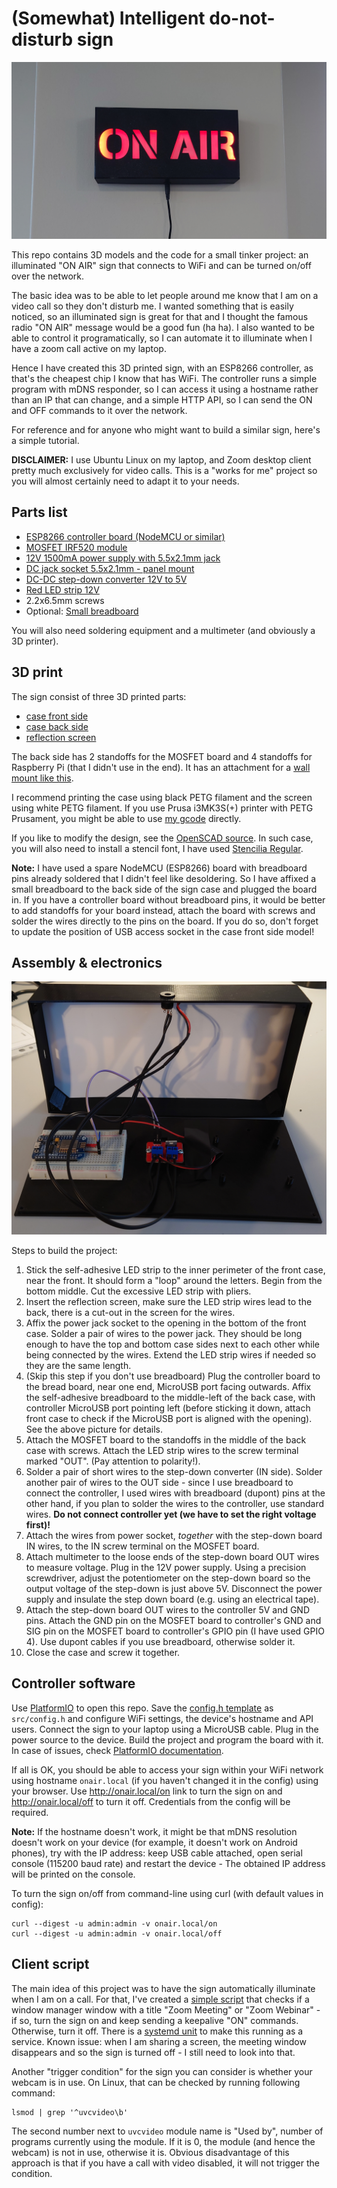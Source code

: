 # (Somewhat) Intelligent do-not-disturb sign

![ON AIR sign illuminated](pictures/illuminated.jpg)

This repo contains 3D models and the code for a small tinker project: an
illuminated "ON AIR" sign that connects to WiFi and can be turned on/off over
the network.

The basic idea was to be able to let people around me know that I am on a video
call so they don't disturb me. I wanted something that is easily noticed, so an
illuminated sign is great for that and I thought the famous radio "ON AIR"
message would be a good fun (ha ha). I also wanted to be able to control it
programatically, so I can automate it to illuminate when I have a zoom call
active on my laptop.

Hence I have created this 3D printed sign, with an ESP8266 controller, as that's
the cheapest chip I know that has WiFi. The controller runs a simple program
with mDNS responder, so I can access it using a hostname rather than an IP that
can change, and a simple HTTP API, so I can send the ON and OFF commands to it
over the network.

For reference and for anyone who might want to build a similar sign, here's a
simple tutorial.

**DISCLAIMER:** I use Ubuntu Linux on my laptop, and Zoom desktop client pretty
much exclusively for video calls. This is a "works for me" project so you will
almost certainly need to adapt it to your needs.

## Parts list

  * [ESP8266 controller board (NodeMCU or similar)](https://www.gme.cz/esp12n-v1-0-nodemcu-lua267-esp8266-cp1202)
  * [MOSFET IRF520 module](https://www.gme.cz/modul-s-n-channel-mosfet-irf520)
  * [12V 1500mA power supply with 5.5x2.1mm jack](https://www.gme.cz/napajeci-adapter-sitovy-12v-1500ma-5-5-2-1mm-b-vigan)
  * [DC jack socket 5.5x2.1mm - panel mount](https://www.gme.cz/napajeci-souosy-konektor-ds-223b)
  * [DC-DC step-down converter 12V to 5V](https://www.gme.cz/step-down-napajeci-modul-1-17v-1a-miniaturni)
  * [Red LED strip 12V](https://www.gme.cz/led-pasek-120led-m-red-9-6w-m-ip65-3-m)
  * 2.2x6.5mm screws
  * Optional: [Small breadboard](https://www.gme.cz/nepajive-kontaktni-pole-zy-60)

You will also need soldering equipment and a multimeter (and obviously a 3D
printer).

## 3D print

The sign consist of three 3D printed parts:

- [case front side](3d/stl/onair-front.stl)
- [case back side](3d/stl/onair-back.stl)
- [reflection screen](3d/stl/onair-reflection-screen.stl)

The back side has 2 standoffs for the MOSFET board and 4 standoffs for Raspberry
Pi (that I didn't use in the end). It has an attachment for a [wall mount like
this](https://www.obi.cz/nastenne-haky/lux-nastenny-hacek-plastovy-40-mm-bily-2-ks/p/4949582).

I recommend printing the case using black PETG filament and the screen using
white PETG filament. If you use Prusa i3MK3S(+) printer with PETG Prusament,
you might be able to use [my gcode](3d/gcode) directly.

If you like to modify the design, see the [OpenSCAD source](3d/openscad/onair.scad).
In such case, you will also need to install a stencil font, I have used
[Stencilia Regular](https://www.dafont.com/stencilia.font).

**Note:** I have used a spare NodeMCU (ESP8266) board with breadboard pins
already soldered that I didn't feel like desoldering. So I have affixed a small
breadboard to the back side of the sign case and plugged the board in. If you
have a controller board without breadboard pins, it would be better to add
standoffs for your board instead, attach the board with screws and solder the
wires directly to the pins on the board. If you do so, don't forget to update
the position of USB access socket in the case front side model!

## Assembly & electronics

![Open case with electronics in place](pictures/open_case.jpg)

Steps to build the project:

1. Stick the self-adhesive LED strip to the inner perimeter of the front case,
   near the front. It should form a "loop" around the letters. Begin from the
   bottom middle. Cut the excessive LED strip with pliers.
2. Insert the reflection screen, make sure the LED strip wires lead to the back,
   there is a cut-out in the screen for the wires.
3. Affix the power jack socket to the opening in the bottom of the front case.
   Solder a pair of wires to the power jack. They should be long enough to have
   the top and bottom case sides next to each other while being connected by
   the wires. Extend the LED strip wires if needed so they are the same length.
4. (Skip this step if you don't use breadboard) Plug the controller board to the
   bread board, near one end, MicroUSB port facing outwards. Affix the
   self-adhesive breadboard to the middle-left of the back case, with controller
   MicroUSB port pointing left (before sticking it down, attach front case to
   check if the MicroUSB port is aligned with the opening). See the above
   picture for details.
5. Attach the MOSFET board to the standoffs in the middle of the back case with
   screws. Attach the LED strip wires to the screw terminal marked "OUT". (Pay
   attention to polarity!).
6. Solder a pair of short wires to the step-down converter (IN side). Solder
   another pair of wires to the OUT side - since I use breadboard to connect the
   controller, I used wires with breadboard (dupont) pins at the other hand, if
   you plan to solder the wires to the controller, use standard wires. **Do not
   connect controller yet (we have to set the right voltage first)!**
7. Attach the wires from power socket, _together_ with the step-down board IN
   wires, to the IN screw terminal on the MOSFET board.
8. Attach multimeter to the loose ends of the step-down board OUT wires to
   measure voltage. Plug in the 12V power supply. Using a precision screwdriver,
   adjust the potentiometer on the step-down board so the output voltage of the
   step-down is just above 5V. Disconnect the power supply and insulate the step
   down board (e.g. using an electrical tape).
9. Attach the step-down board OUT wires to the controller 5V and GND pins.
   Attach the GND pin on the MOSFET board to controller's GND and SIG pin on the
   MOSFET board to controller's GPIO pin (I have used GPIO 4). Use dupont cables
   if you use breadboard, otherwise solder it.
9. Close the case and screw it together.

## Controller software

Use [PlatformIO](https://platformio.org/) to open this repo. Save the [config.h
template](src/config.h.template) as `src/config.h` and configure WiFi settings,
the device's hostname and API users. Connect the sign to your laptop using a
MicroUSB cable. Plug in the power source to the device. Build the project and
program the board with it. In case of issues, check [PlatformIO
documentation](https://docs.platformio.org/en/latest/).

If all is OK, you should be able to access your sign within your WiFi network
using hostname `onair.local` (if you haven't changed it in the config) using
your browser. Use http://onair.local/on link to turn the sign on and
http://onair.local/off to turn it off. Credentials from the config will be
required.

**Note:** If the hostname doesn't work, it might be that mDNS resolution doesn't
work on your device (for example, it doesn't work on Android phones), try with
the IP address: keep USB cable attached, open serial console (115200 baud rate)
and restart the device - The obtained IP address will be printed on the console.

To turn the sign on/off from command-line using curl (with default values in
config):

```shell
curl --digest -u admin:admin -v onair.local/on
curl --digest -u admin:admin -v onair.local/off
```

## Client script

The main idea of this project was to have the sign automatically illuminate
when I am on a call. For that, I've created a [simple script](client/onair-watch)
that checks if a window manager window with a title "Zoom Meeting" or "Zoom
Webinar" - if so, turn the sign on and keep sending a keepalive "ON" commands.
Otherwise, turn it off. There is a [systemd unit](client/onair.service) to make
this running as a service. Known issue: when I am sharing a screen, the meeting
window disappears and so the sign is turned off - I still need to look into that.

Another "trigger condition" for the sign you can consider is whether your webcam
is in use. On Linux, that can be checked by running following command:

```
lsmod | grep '^uvcvideo\b'
```

The second number next to `uvcvideo` module name is "Used by", number of
programs currently using the module. If it is 0, the module (and hence the
webcam) is not in use, otherwise it is. Obvious disadvantage of this approach is
that if you have a call with video disabled, it will not trigger the condition.
